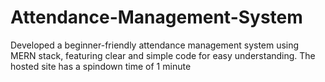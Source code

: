 # Attendance-Management-System
Developed a beginner-friendly attendance management system using MERN stack, featuring clear and simple code for easy understanding. The hosted site has a spindown time of 1 minute
